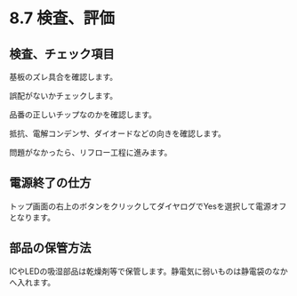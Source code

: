 # 8.7 検査、評価

## 検査、チェック項目

基板のズレ具合を確認します。

誤配がないかチェックします。

品番の正しいチップなのかを確認します。

抵抗、電解コンデンサ、ダイオードなどの向きを確認します。

問題がなかったら、リフロー工程に進みます。

## 電源終了の仕方

トップ画面の右上のボタンをクリックしてダイヤログでYesを選択して電源オフとなります。

## 部品の保管方法

ICやLEDの吸湿部品は乾燥剤等で保管します。静電気に弱いものは静電袋のなかへ入れます。
